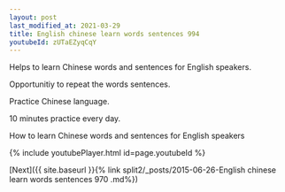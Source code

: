 ```yaml
---
layout: post
last_modified_at: 2021-03-29
title: English chinese learn words sentences 994 
youtubeId: zUTaEZyqCqY
---
```

 
 
Helps to learn Chinese words and sentences for English speakers.

Opportunitiy to repeat the words sentences. 

Practice Chinese language. 
 
10 minutes practice every day. 
 
How to learn Chinese words and sentences for English speakers 
 
{% include youtubePlayer.html id=page.youtubeId %}
 
 
[Next]({{ site.baseurl }}{% link  split2/_posts/2015-06-26-English chinese learn words sentences 970 .md%})
 
